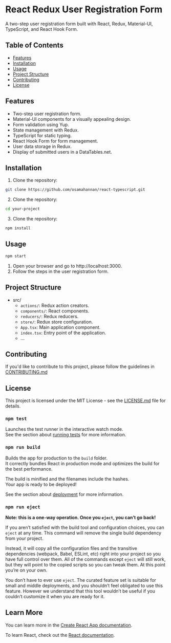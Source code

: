# React Redux User Registration Form

A two-step user registration form built with React, Redux, Material-UI, TypeScript, and React Hook Form.

## Table of Contents

- [Features](#features)
- [Installation](#installation)
- [Usage](#usage)
- [Project Structure](#project-structure)
- [Contributing](#contributing)
- [License](#license)

## Features

- Two-step user registration form.
- Material-UI components for a visually appealing design.
- Form validation using Yup.
- State management with Redux.
- TypeScript for static typing.
- React Hook Form for form management.
- User data storage in Redux.
- Display of submitted users in a DataTables.net.

## Installation

1. Clone the repository:

```bash
git clone https://github.com/osamahannan/react-typescript.git
```

2. Clone the repository:

```bash
cd your-project
```

3. Clone the repository:
```bash
npm install
```

## Usage

```bash
npm start
```

1. Open your browser and go to http://localhost:3000.
2. Follow the steps in the user registration form.

## Project Structure

- src/
    - `actions/`: Redux action creators.
    - `components/`: React components.
    - `reducers/`: Redux reducers.
    - `store/`: Redux store configuration.
    - `App.tsx`: Main application component.
    - `index.tsx`: Entry point of the application.
    -  ...

## Contributing
If you'd like to contribute to this project, please follow the guidelines in [CONTRIBUTING.md](#CONTRIBUTING.md)

## License
This project is licensed under the MIT License - see the [LICENSE.md](#LICENSE.md) file for details.

### `npm test`

Launches the test runner in the interactive watch mode.\
See the section about [running tests](https://facebook.github.io/create-react-app/docs/running-tests) for more information.

### `npm run build`

Builds the app for production to the `build` folder.\
It correctly bundles React in production mode and optimizes the build for the best performance.

The build is minified and the filenames include the hashes.\
Your app is ready to be deployed!

See the section about [deployment](https://facebook.github.io/create-react-app/docs/deployment) for more information.

### `npm run eject`

**Note: this is a one-way operation. Once you `eject`, you can’t go back!**

If you aren’t satisfied with the build tool and configuration choices, you can `eject` at any time. This command will remove the single build dependency from your project.

Instead, it will copy all the configuration files and the transitive dependencies (webpack, Babel, ESLint, etc) right into your project so you have full control over them. All of the commands except `eject` will still work, but they will point to the copied scripts so you can tweak them. At this point you’re on your own.

You don’t have to ever use `eject`. The curated feature set is suitable for small and middle deployments, and you shouldn’t feel obligated to use this feature. However we understand that this tool wouldn’t be useful if you couldn’t customize it when you are ready for it.

## Learn More

You can learn more in the [Create React App documentation](https://facebook.github.io/create-react-app/docs/getting-started).

To learn React, check out the [React documentation](https://reactjs.org/).
